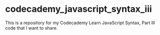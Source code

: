 # codecademy_javascript_syntax_iii
 This is a repository for my Codecademy Learn JavaScript Syntax, Part III code that I want to share.
